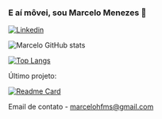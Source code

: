 ### E aí môvei, sou Marcelo Menezes 👋

[![Linkedin](https://img.shields.io/badge/LinkedIn-0077B5?style=for-the-badge&logo=linkedin&logoColor=white)](https://www.linkedin.com/in/marcelohfmenezes/)

![Marcelo GitHub stats](https://github-readme-stats.vercel.app/api?username=marcelomenezes&show_icons=true&theme=dracula)

[![Top Langs](https://github-readme-stats.vercel.app/api/top-langs/?username=AkinoriKoerich)](https://github.com/anuraghazra/github-readme-stats)

Último projeto:

[![Readme Card](https://github-readme-stats.vercel.app/api/pin/?username=marcelomenezes=github-readme-stats)](https://github.com/anuraghazra/TikTokEBAC)

Email de contato - marcelohfms@gmail.com<br/>
<!--
**marcelomenezes/marcelomenezes** is a ✨ _special_ ✨ repository because its `README.md` (this file) appears on your GitHub profile.

Here are some ideas to get you started:

- 🔭 I’m currently working on ...
- 🌱 I’m currently learning ...
- 👯 I’m looking to collaborate on ...
- 🤔 I’m looking for help with ...
- 💬 Ask me about ...
- 📫 How to reach me: ...
- 😄 Pronouns: ...
- ⚡ Fun fact: ...
-->


